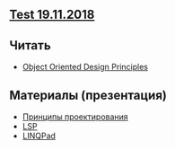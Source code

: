 ## [Test 19.11.2018](https://github.com/AnzhelikaKravchuk/ExtTraining.Autumn.2018.2)

## Читать
- [Object Oriented Design Principles](https://github.com/EPM-RD-NETLAB/.NET-Framework-modules/tree/master/M16.%20Object%20Oriented%20Design%20Principles)

## Материалы (презентация)
- [Принципы проектирования](https://drive.google.com/drive/u/0/folders/1cVh2C-TJclJU7XFLLCUxbGxLwb02Aejl)
- [LSP](https://drive.google.com/drive/u/0/folders/1cVh2C-TJclJU7XFLLCUxbGxLwb02Aejl)
- [LINQPad](https://drive.google.com/drive/u/0/folders/1cVh2C-TJclJU7XFLLCUxbGxLwb02Aejl)
